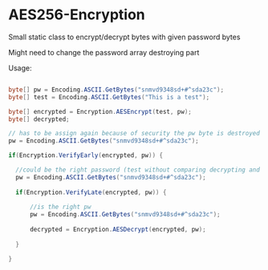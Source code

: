 # AES256-Encryption
Small static class to encrypt/decrypt bytes with given password bytes

Might need to change the password array destroying part

Usage:
```C#

byte[] pw = Encoding.ASCII.GetBytes("snmvd9348sd+#^sda23c");
byte[] test = Encoding.ASCII.GetBytes("This is a test");

byte[] encrypted = Encryption.AESEncrypt(test, pw);
byte[] decrypted;

// has to be assign again because of security the pw byte is destroyed
pw = Encoding.ASCII.GetBytes("snmvd9348sd+#^sda23c");

if(Encryption.VerifyEarly(encrypted, pw)) {

  //could be the right password (test without comparing decrypting and comparing hash)
  pw = Encoding.ASCII.GetBytes("snmvd9348sd+#^sda23c");
  
  if(Encryption.VerifyLate(encrypted, pw)) {
  
      //is the right pw
      pw = Encoding.ASCII.GetBytes("snmvd9348sd+#^sda23c");
      
      decrypted = Encryption.AESDecrypt(encrypted, pw);
  
  }

}

```
